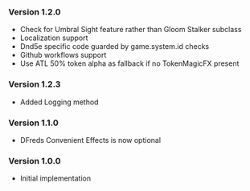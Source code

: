 
### Version 1.2.0
* Check for Umbral Sight feature rather than Gloom Stalker subclass
* Localization support
* Dnd5e specific code guarded by game.system.id checks
* Github workflows support
* Use ATL 50% token alpha as fallback if no TokenMagicFX present


### Version 1.2.3
* Added Logging method

### Version 1.1.0
* DFreds Convenient Effects is now optional

### Version 1.0.0
* Initial implementation